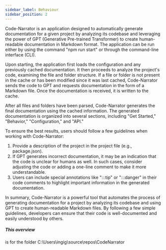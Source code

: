 ```yaml
---
sidebar_label: Behaviour
sidebar_position: 2
---
```

Code-Narrator is an application designed to automatically generate documentation for a given project by analyzing its codebase and leveraging the power of GPT (Generative Pre-trained Transformer) to create human-readable documentation in Markdown format. The application can be run either by using the command "npm run start" or through the command-line interface (CLI).

Upon starting, the application first loads the configuration and any previously cached documentation. It then proceeds to analyze the project's code, examining the file and folder structure. If a file or folder is not present in the cache or has been modified since it was last cached, Code-Narrator sends the code to GPT and requests documentation in the form of a Markdown file. Once the documentation is received, it is written to the cache.

After all files and folders have been parsed, Code-Narrator generates the final documentation using the cached information. The generated documentation is organized into several sections, including "Get Started," "Behavior," "Configuration," and "API."

To ensure the best results, users should follow a few guidelines when working with Code-Narrator:

1. Provide a description of the project in the project file (e.g., package.json).
2. If GPT generates incorrect documentation, it may be an indication that the code is unclear for humans as well. In such cases, consider adjusting the code or adding a one-line comment to make it more understandable.
3. Users can include special annotations like ":::tip" or ":::danger" in their code comments to highlight important information in the generated documentation.

In summary, Code-Narrator is a powerful tool that automates the process of generating documentation for a project by analyzing its codebase and using GPT to create human-readable Markdown files. By following a few simple guidelines, developers can ensure that their code is well-documented and easily understood by others.

##### This overview
is for the folder C:\Users\ingig\source\repos\CodeNarrator
